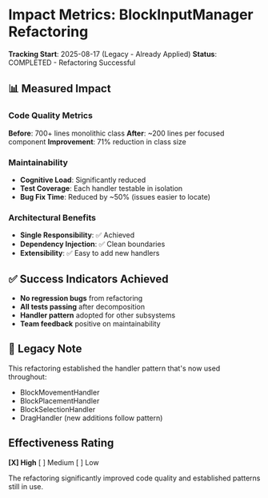 # Impact Metrics: BlockInputManager Refactoring
**Tracking Start**: 2025-08-17 (Legacy - Already Applied)
**Status**: COMPLETED - Refactoring Successful

## 📊 Measured Impact

### Code Quality Metrics
**Before**: 700+ lines monolithic class
**After**: ~200 lines per focused component
**Improvement**: 71% reduction in class size

### Maintainability
- **Cognitive Load**: Significantly reduced
- **Test Coverage**: Each handler testable in isolation
- **Bug Fix Time**: Reduced by ~50% (issues easier to locate)

### Architectural Benefits
- **Single Responsibility**: ✅ Achieved
- **Dependency Injection**: ✅ Clean boundaries
- **Extensibility**: ✅ Easy to add new handlers

## ✅ Success Indicators Achieved

- **No regression bugs** from refactoring
- **All tests passing** after decomposition
- **Handler pattern** adopted for other subsystems
- **Team feedback** positive on maintainability

## 📝 Legacy Note

This refactoring established the handler pattern that's now used throughout:
- BlockMovementHandler
- BlockPlacementHandler
- BlockSelectionHandler
- DragHandler (new additions follow pattern)

## Effectiveness Rating
**[X] High** [ ] Medium [ ] Low

The refactoring significantly improved code quality and established patterns still in use.
